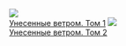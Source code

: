 ![](/books/love_history/Маргарет%20Митчелл/Унесенные%20ветром.%20Том%201.jpg)  
[Унесенные ветром. Том 1](/books/love_history/Маргарет%20Митчелл/Унесенные%20ветром.%20Том%201)
![](/books/love_history/Маргарет%20Митчелл/Унесенные%20ветром.%20Том%202.jpg)  
[Унесенные ветром. Том 2](/books/love_history/Маргарет%20Митчелл/Унесенные%20ветром.%20Том%202)